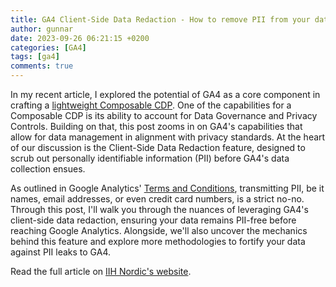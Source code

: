 ```yaml
---
title: GA4 Client-Side Data Redaction - How to remove PII from your data before you collect it
author: gunnar
date: 2023-09-26 06:21:15 +0200
categories: [GA4]
tags: [ga4]
comments: true
---
```


In my recent article, I explored the potential of GA4 as a core component in crafting a [lightweight Composable CDP](/posts/ga4-the-cdp-you-didnt-know-you-had/). One of the capabilities for a Composable CDP is its ability to account for Data Governance and Privacy Controls. Building on that, this post zooms in on GA4's capabilities that allow for data management in alignment with privacy standards. At the heart of our discussion is the Client-Side Data Redaction feature, designed to scrub out personally identifiable information (PII) before GA4's data collection ensues.

As outlined in Google Analytics' [Terms and Conditions](https://marketingplatform.google.com/about/analytics/terms/us/#:~:text=and%20security%20measures.-,7.%20Privacy.,-You%20will%20not), transmitting PII, be it names, email addresses, or even credit card numbers, is a strict no-no. Through this post, I'll walk you through the nuances of leveraging GA4's client-side data redaction, ensuring your data remains PII-free before reaching Google Analytics. Alongside, we'll also uncover the mechanics behind this feature and explore more methodologies to fortify your data against PII leaks to GA4.

Read the full article on [IIH Nordic's website](https://iihnordic.com/).
